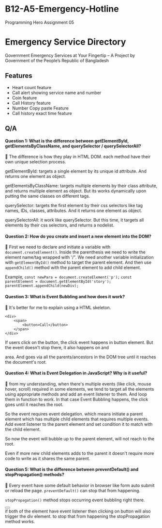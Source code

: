 # B12-A5-Emergency-Hotline
Programming Hero Assignment 05


# Emergency Service Directory

Government Emergency Services at Your Fingertip – A Project by Government of the People’s Republic of Bangladesh

## Features

- Heart count feature
- Call alert showing service name and number
- Coin feature
- Call History feature
- Number Copy paste Feature
- Call history exact time feature


## Q/A

#### Question 1: What is the difference between getElementById, getElementsByClassName, and querySelector / querySelectorAll?

💬 The difference is how they play in HTML DOM.
each method have their own unique selection process.

getElementById: targets a single element by its unique id attribute. And returns one element as object.

getElementsByClassName: targets multiple elements by their class attribute, and returns multiple element as object. But its works dynamically upon putting the same classes on different tags.

querySelector: targets the first element by their css selectors like tag names, IDs, classes, attributes. And it returns one element as object.

querySelectorAll: it work like querySelector. But this time, it targets all elements by their css selectors, and returns a nodelist.  

#### Question 2: How do you create and insert a new element into the DOM?

💬 First we need to declare and initiate a variable with `document.createElement()`. Inside the parenthesis we need to write the element name/tag wrapped with '/". We need another variable initialization with `getElementById()` method to target the parent element. And then use `appendChild()` method with the parent element to add child element. 

Example,
`const newPara = document.createElement('p');`
`const parentElement = document.getElementById('story');`
`parentElement.appendChild(newDiv);`

#### Question 3: What is Event Bubbling and how does it work?

💬 It's better for me to explain using a HTML skeleton.

    <div>
        <span>
            <button>Call</button>
        </span>
    </div>
    
If users click on the button, the click event happens in button element. But the event doesn't stop there, it also happens on <span> and <div> area. And goes via all the parents/ancestors in the DOM tree until it reaches the document's root.

#### Question 4: What is Event Delegation in JavaScript? Why is it useful?

💬 from my understanding, when there's multiple events (like click, mouse hover, scroll) required in some elements, we tend to target all the elements using appropriate methods and add an event listener to them. And loop them in function to work. In that case Event Bubbling happens, the click goes until it reaches the root. 

So the event requires event delegation. which means initiate a parent element which has multiple child elements that requires multiple events. Add event listener to the parent element and set condition it to match with the child element.

So now the event will bubble up to the parent element, will not reach to the root.

Even if more new child elements adds to the parent it doesn't require more code to write as it shares the same parent.

#### Question 5: What is the difference between preventDefault() and stopPropagation() methods?

💬 Every event have some default behavior in browser like form auto submit or reload the page. `preventDefault()` can stop that from happening.

`stopPropagation()` method stops occurring event bubbling right there. 
<div> <button></button><div>
if both of the element have event listener then clicking on button will also trigger the div element. to stop that from happening the stopPropagation method works.


